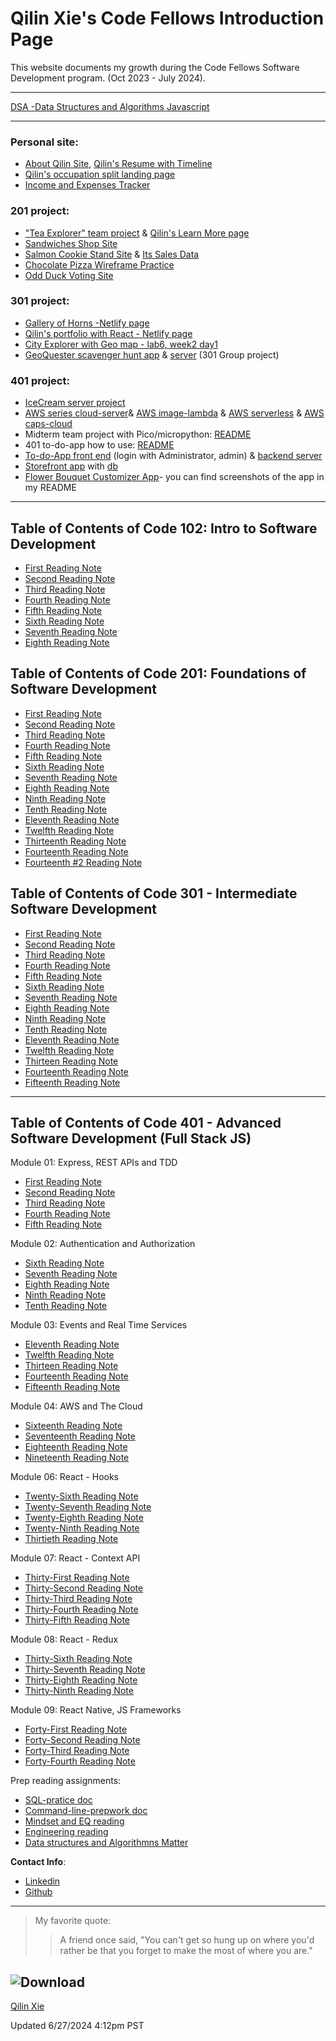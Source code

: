 # Qilin Xie's Code Fellows Introduction Page

This website documents my growth during the Code Fellows Software Development program. (Oct 2023 - July 2024).

--------------------------------------
[DSA -Data Structures and Algorithms Javascript](https://github.com/QILINXIE02/data-structures-and-algorithms)

--------------------------------------
### Personal site: 
- [About Qilin Site](https://qilinxie02.github.io/repo-new/index.html), [Qilin's Resume with Timeline](https://qilinxie02.github.io/resume-timeline/)
- [Qilin's occupation split landing page](https://qilinxie02.github.io/resume/)
- [Income and Expenses Tracker](https://qilinxie02.github.io/funnize/)

### 201 project:
- ["Tea Explorer" team project](https://team-quicm.github.io/Tea-Explorer/teas.html) & [Qilin's Learn More page](https://qilinxie02.github.io/learnmore-tea/index.html)
- [Sandwiches Shop Site](https://qilinxie02.github.io/lab5new/cookieshopmaterials/index.html)
- [Salmon Cookie Stand Site](https://qilinxie02.github.io/cookie-stand/index.html) & [Its Sales Data](https://qilinxie02.github.io/cookie-stand/sales.html)
- [Chocolate Pizza Wireframe Practice](https://qilinxie02.github.io/Chocolate-Pizza/)
- [Odd Duck Voting Site](https://qilinxie02.github.io/odd-duck/index.html)

### 301 project: 
- [Gallery of Horns -Netlify page](https://main--qilin-qallery-of-horns.netlify.app/)
- [Qilin's portfolio with React - Netlify page](https://main--qilin-react-portfolio.netlify.app/)
- [City Explorer with Geo map - lab6, week2 day1](https://city-explorer-class6.netlify.app/)
- [GeoQuester scavenger hunt app](https://main--geo-quester.netlify.app/) & [server](https://backend-qdhy.onrender.com/lists) (301 Group project)

### 401 project: 
- [IceCream server project](https://github.com/QILINXIE02/API-Auth-server)
- [AWS series cloud-server](https://github.com/QILINXIE02/cloud-server)& [AWS image-lambda](https://github.com/QILINXIE02/image-lambda) & [AWS serverless](https://github.com/QILINXIE02/serverless-api) & [AWS caps-cloud](https://github.com/QILINXIE02/caps-cloud)
- Midterm team project with Pico/micropython: [README](https://github.com/QEA-Javascript/AmbientWeather)
- 401 to-do-app how to use: [README](https://github.com/QILINXIE02/todo-app/blob/main/README.md) 
- [To-do-App front end](https://qilin-todo.netlify.app/) (login with Administrator, admin) & [backend server](https://auth-api-todo.onrender.com/api/v1/todos)
- [Storefront app](https://main--qilin-storefront.netlify.app/) with [db](https://api-js401.herokuapp.com/api/v1/products/)
- [Flower Bouquet Customizer App](https://github.com/QILINXIE02/Flower-app)- you can find screenshots of the app in my README

--------------------------------------

## Table of Contents of Code 102: Intro to Software Development
- [First Reading Note](102/class1.md)
- [Second Reading Note](102/class2.md)
- [Third Reading Note](102/class3.md)
- [Fourth Reading Note](102/class4.md)
- [Fifth Reading Note](102/class5.md)
- [Sixth Reading Note](102/class6.md)
- [Seventh Reading Note](102/class7.md)
- [Eighth Reading Note](102/class8.md)

## Table of Contents of Code 201: Foundations of Software Development
- [First Reading Note](201/class1.md)
- [Second Reading Note](201/class2.md)
- [Third Reading Note](201/class3.md)
- [Fourth Reading Note](201/class4.md)
- [Fifth Reading Note](201/class5.md)
- [Sixth Reading Note](201/class6.md)
- [Seventh Reading Note](201/class7.md)
- [Eighth Reading Note](201/class8.md)
- [Ninth Reading Note](201/class9.md)
- [Tenth Reading Note](201/class10.md)
- [Eleventh Reading Note](201/class11.md)
- [Twelfth Reading Note](201/class12.md)
- [Thirteenth Reading Note](201/class13.md)
- [Fourteenth Reading Note](201/class14.md)
- [Fourteenth #2 Reading Note](201/Class14:Psychological-Safety.md)

## Table of Contents of Code 301 - Intermediate Software Development
- [First Reading Note](301/class1.md)
- [Second Reading Note](301/class2.md)
- [Third Reading Note](301/class3.md)
- [Fourth Reading Note](301/class4.md)
- [Fifth Reading Note](301/class5.md)
- [Sixth Reading Note](301/class6.md)
- [Seventh Reading Note](301/class7.md)
- [Eighth Reading Note](301/class8.md)
- [Ninth Reading Note](301/class9.md)
- [Tenth Reading Note](301/class10.md)
- [Eleventh Reading Note](301/class11.md)
- [Twelfth Reading Note](301/class12.md)
- [Thirteen Reading Note](301/class13.md)
- [Fourteenth Reading Note](301/class14.md)
- [Fifteenth Reading Note](301/class15.md)

----------------------------------
## Table of Contents of Code 401 - Advanced Software Development (Full Stack JS)
Module 01: Express, REST APIs and TDD
- [First Reading Note](401/class1.md)
- [Second Reading Note](401/class2.md)
- [Third Reading Note](401/class3.md)
- [Fourth Reading Note](401/class4.md)
- [Fifth Reading Note](401/class5.md)

Module 02: Authentication and Authorization
- [Sixth Reading Note](401/class6.md)
- [Seventh Reading Note](401/class7.md)
- [Eighth Reading Note](401/class8.md)
- [Ninth Reading Note](401/class9.md)
- [Tenth Reading Note](401/class10.md)

Module 03: Events and Real Time Services
- [Eleventh Reading Note](401/class11.md)
- [Twelfth Reading Note](401/class12.md)
- [Thirteen Reading Note](401/class13.md)
- [Fourteenth Reading Note](401/class14.md)
- [Fifteenth Reading Note](401/class15.md)

 Module 04: AWS and The Cloud
- [Sixteenth Reading Note](401/class16.md)
- [Seventeenth Reading Note](401/class17.md)
- [Eighteenth Reading Note](401/class18.md)
- [Nineteenth Reading Note](401/class19.md)

Module 06: React - Hooks
- [Twenty-Sixth Reading Note](401/class26.md)
- [Twenty-Seventh Reading Note](401/class27.md)
- [Twenty-Eighth Reading Note](401/class28.md)
- [Twenty-Ninth Reading Note](401/class29.md)
- [Thirtieth Reading Note](401/class30.md)

 Module 07: React - Context API
- [Thirty-First Reading Note](401/class31.md)
- [Thirty-Second Reading Note](401/class32.md)
- [Thirty-Third Reading Note](401/class33.md)
- [Thirty-Fourth Reading Note](401/class34.md)
- [Thirty-Fifth Reading Note](401/class35.md)

Module 08: React - Redux
- [Thirty-Sixth Reading Note](401/class36.md)
- [Thirty-Seventh Reading Note](401/class37.md)
- [Thirty-Eighth Reading Note](401/class38.md)
- [Thirty-Ninth Reading Note](401/class39.md)

 Module 09: React Native, JS Frameworks
- [Forty-First Reading Note](401/class41.md)
- [Forty-Second Reading Note](401/class42.md)
- [Forty-Third Reading Note](401/class43.md)
- [Forty-Fourth Reading Note](401/class44.md)

Prep reading assignments:
- [SQL-pratice doc](401/SQL.md)
- [Command-line-prepwork doc](401/Command-line-prepwork.md)
- [Mindset and EQ reading](401/mindset.md)
- [Engineering reading](401/Engineering.md)
- [Data structures and Algorithmns Matter](401/Data.md)

**Contact Info**:
- [Linkedin](https://www.linkedin.com/in/qilinxie/)
- [Github](https://github.com/QILINXIE02)
-----


>My favorite quote:
>>A friend once said, "You can't get so hung up on where you'd rather be that you forget to make the most of where you are."

## ![Download](https://github.com/QILINXIE02/reading-notes/assets/146989043/07563cda-a303-49fa-91a5-070164db4af6)

<div class="badge-base LI-profile-badge" data-locale="en_US" data-size="medium" data-theme="light" data-type="VERTICAL" data-vanity="qilinxie" data-version="v1"><a class="badge-base__link LI-simple-link" href="https://www.linkedin.com/in/qilinxie?trk=profile-badge">Qilin Xie</a></div>
              

Updated 6/27/2024 4:12pm PST
